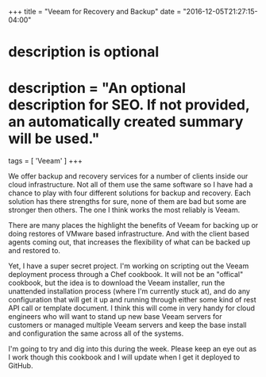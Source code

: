 +++
title = "Veeam for Recovery and Backup"
date = "2016-12-05T21:27:15-04:00"

#
# description is optional
#
# description = "An optional description for SEO. If not provided, an automatically created summary will be used."

tags = [ 'Veeam' ]
+++

We offer backup and recovery services for a number of clients inside our cloud infrastructure. Not all of them use the same software so I have had a chance to play with four different solutions for backup and recovery. Each solution has there strengths for sure, none of them are bad but some are stronger then others. The one I think works the most reliably is Veeam.

There are many places the highlight the benefits of Veeam for backing up or doing restores of VMware based infrastructure. And with the client based agents coming out, that increases the flexibility of what can be backed up and restored to.

Yet, I have a super secret project. I'm working on scripting out the Veeam deployment process through a Chef cookbook. It will not be an "offical" cookbook, but the idea is to download the Veeam installer, run the unattended installation process (where I'm currently stuck at), and do any configuration that will get it up and running through either some kind of rest API call or template document. I think this will come in very handy for cloud engineers who will want to stand up new base Veeam servers for customers or managed multiple Veeam servers and keep the base install and configuration the same across all of the systems.

I'm going to try and dig into this during the week. Please keep an eye out as I work though this cookbook and I will update when I get it deployed to GitHub.
